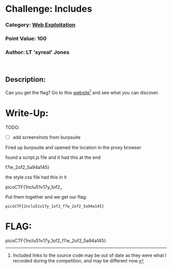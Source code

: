 # **Challenge:** Includes


### **Category:** [Web Exploitation](../)
### **Point Value:** 100
### **Author:** LT 'syreal' Jones
<br>

## **Description:**

Can you get the flag? Go to this [website](http://saturn.picoctf.net:52514/)[^1] and see what you can discover.


# **Write-Up:**
TODO:  
- [ ] add screenshots from burpsuite

Fired up burpsuite and opened the location in the proxy browser

found a script.js file and it had this at the end

f7w_2of2_5a94a145}

the style.css file had this in it

picoCTF{1nclu51v17y_1of2_

Put them together and we get our flag:

```
picoCTF{1nclu51v17y_1of2_f7w_2of2_5a94a145}
```
  
# **FLAG:** 
picoCTF{1nclu51v17y_1of2_f7w_2of2_5a94a145}

[^1]: Included links to the source code may be out of date as they were what I recorded during the competition, and may be different now.
